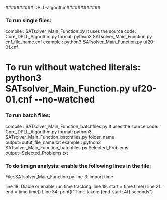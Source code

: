 ########## DPLL-algorithm############
### To run single files:
compile : SATsolver_Main_Function.py
It uses the source code: Core_DPLL_Algorithm.py
format: python3 SATsolver_Main_Function.py cnf_file_name.cnf
example : python3 SATsolver_Main_Function.py uf20-01.cnf
# To run without watched literals: python3 SATsolver_Main_Function.py  uf20-01.cnf --no-watched

### To run batch files:
compile : SATsolver_Main_Function_batchfiles.py
It uses the source code: Core_DPLL_Algorithm.py
format: python3 SATsolver_Main_Function_batchfiles.py  folder_name output=outut_file_name.txt
example : python3 SATsolver_Main_Function_batchfiles.py Selected_Problems output=Selected_Problems.txt

### To do timign analysis: enable the following lines in the file: 
File:             SATsolver_Main_Function.py
line 3: import time

line 18: Diable or enable run time tracking.
line 19: start = time.time()
line 21: end = time.time()
Line 34: print(f"Time taken: {end-start:.4f} seconds")
